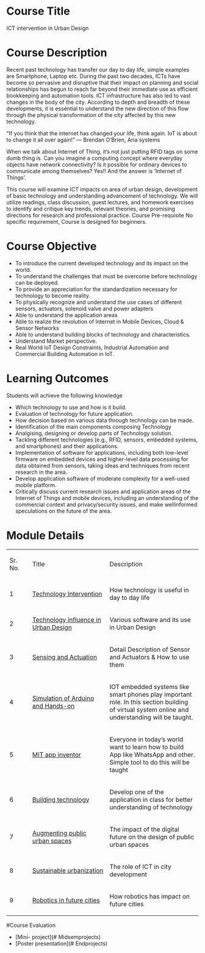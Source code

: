 # Course Title
ICT intervention in Urban Design 

# Course Description
Recent past technology has transfer our day to day life, simple examples are Smartphone, Laptop etc. During the past two decades, ICTs have become so pervasive and disruptive that their impact on planning and social relationships has begun to reach far beyond their immediate use as efficient bookkeeping and automation tools. ICT infrastructure has also led to vast changes in the body of the city. According to depth and breadth of these developments, it is essential to understand the new direction of this flow through the physical transformation of the city affected by this new technology.

"If you think that the internet has changed your life, think again. IoT is about to change it all over again!” — Brendan O’Brien, Aria systems

When we talk about Internet of Thing, it’s not just putting RFID tags on some dumb thing is. Can you imagine a computing concept where everyday objects have network connectivity? Is it possible for ordinary devices to communicate among themselves?
Yes!! And the answer is ‘Internet of Things’.

This course will examine ICT impacts on area of urban design, development of basic technology and understanding advancement of technology. We will utilize readings, class discussion, guest lectures, and homework exercises to identify and critique key trends, relevant theories, and promising directions for research and professional practice. Course Pre-requisite No specific requirement, Course is designed for beginners. 

# Course Objective
* To introduce the current developed technology and its impact on the world.
* To understand the challenges that must be overcome before technology can be deployed.
* To provide an appreciation for the standardization necessary for technology to become reality.
* To physically recognize and understand the use cases of different sensors, actuators, solenoid valve and power adapters
* Able to understand the application areas
* Able to realize the revolution of Internet in Mobile Devices, Cloud & Sensor Networks
* Able to understand building blocks of technology and characteristics.
* Understand Market perspective.
* Real World IoT Design Constraints, Industrial Automation and Commercial Building Automation in IoT.

# Learning Outcomes
Students will achieve the following knowledge
* Which technology to use and how is it build.
* Evaluation of technology for future application.
* How decision based on various data through technology can be made.
* Identification of the main components composing Technology
* Analgising, designing or develop parts of Technology solution.
* Tackling different technologies (e.g., RFID, sensors, embedded systems, and smartphones) and their applications.
* Implementation of software for applications, including both low-level firmware on embedded devices and higher-level data processing for data obtained from sensors, taking ideas and techniques from recent research in the area.
* Develop application software of moderate complexity for a well-used mobile platform.
* Critically discuss current research issues and application areas of the Internet of Things and mobile devices, including an understanding of the commercial context and privacy/security issues, and make wellinformed speculations on the future of the area.

# Module Details
<table width="532">
<tbody>
<tr>
<td width="50">
<p>Sr. No.</p>
</td>
<td width="217">
<p>Title</p>
</td>
<td width="264">
<p>Description</p>
</td>
</tr>
<tr>
<td width="50">
<p>1</p>
</td>
<td width="217">
  <p><a href="Dailytechnology.pdf">Technology Intervention</a></p>
</td>
<td width="264">
<p>How technology is useful in day to day life</p>
</td>
</tr>
<tr>
<td width="50">
<p>2</p>
</td>
<td width="217">
  <p><a href="Softwares">Technology influence in Urban Design</a></p>
</td>
<td width="264">
<p>Various software and its use in Urban Design</p>
</td>
</tr>
<tr>
<td width="50">
<p>3</p>
</td>
<td width="217">
  <p><a href="sensorandactuator.pdf">Sensing and Actuation</a></p>
</td>
<td width="264">
<p>Detail Description of Sensor and Actuators &amp; How to use them</p>
</td>
</tr>
<tr>
<td width="50">
<p>4</p>
</td>
<td width="217">
  <p><a href="Arduino">Simulation of Arduino and Hands-on</a></p>
</td>
<td width="264">
<p>IOT embedded systems like smart phones play important role. In this section building of virtual system online and understanding will be taught.</p>
</td>
</tr>
<tr>
<td width="50">
<p>5</p>
</td>
<td width="217">
  <p><a href="APP_INVENTOR.pdf">MIT app inventor</a></p>
</td>
<td width="264">
<p>Everyone in today&rsquo;s world want to learn how to build App like WhatsApp and other. Simple tool to do this will be taught</p>
</td>
</tr>
<tr>
<td width="50">
<p>6</p>
</td>
<td width="217">
  <p><a href="openstreetmap.pdf">Building technology</a></p>
</td>
<td width="264">
<p>Develop one of the application in class for better understanding of technology</p>
</td>
</tr>
<tr>
<td width="50">
<p>7</p>
</td>
<td width="217">
  <p><a href="The impact of the digital future on the.pdf">Augmenting public urban spaces</a></p>
</td>
<td width="264">
<p>The impact of the digital future on the design of public urban spaces</p>
</td>
</tr>
<tr>
<td width="50">
<p>8</p>
</td>
<td width="217">
  <p><a href="Sustainable Urbanization.pdf">Sustainable urbanization</a></p>
</td>
<td width="264">
<p>The role of ICT in city development</p>
</td>
</tr>
<tr>
<td width="50">
<p>9</p>
</td>
<td width="217">
  <p><a href="RoboticsinFutureCities.pdf">Robotics in future cities</a></p>
</td>
<td width="264">
<p>How robotics has impact on future cities</p>
</td>
</tr>
</tbody>
</table>

#Course Evaluation
* [Mini- project](# Midsemprojects)
* [Poster presentation](# Endprojects)
